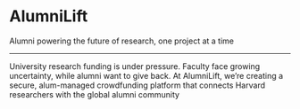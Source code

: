 # AlumniLift
Alumni powering the future of research, one project at a time

---

University research funding is under pressure. Faculty face growing uncertainty, while alumni want to give back. At AlumniLift, we’re creating a secure, alum-managed crowdfunding platform that connects Harvard researchers with the global alumni community

